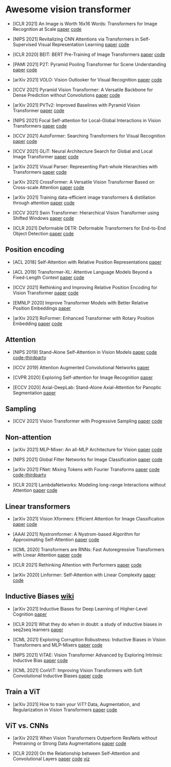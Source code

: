 # Awesome vision transformer

* [ICLR 2021] An Image is Worth 16x16 Words: Transformers for Image Recognition at Scale [paper](https://arxiv.org/pdf/2010.11929.pdf) [code](https://github.com/google-research/vision_transformer)

* [NIPS 2021] Revitalizing CNN Attentions via Transformers in Self-Supervised Visual Representation Learning [paper](https://arxiv.org/pdf/2110.05340v1.pdf) [code](https://github.com/ChongjianGE/CARE)

* [ICLR 2020] BEIT: BERT Pre-Training of Image Transformers [paper](https://arxiv.org/pdf/2106.08254v1.pdf) [code](https://github.com/microsoft/unilm/tree/master/beit)

* [PAMI 2021] P2T: Pyramid Pooling Transformer for Scene Understanding [paper](https://arxiv.org/pdf/2106.12011v3.pdf) [code](https://github.com/yuhuan-wu/P2T)

* [arXiv 2021] VOLO: Vision Outlooker for Visual Recognition [paper](https://arxiv.org/pdf/2106.13112v2.pdf) [code](https://github.com/sail-sg/volo)

* [ICCV 2021] Pyramid Vision Transformer: A Versatile Backbone for Dense Prediction without Convolutions [paper](https://arxiv.org/pdf/2102.12122.pdf) [code](https://github.com/whai362/PVT)

* [arXiv 2021] PVTv2: Improved Baselines with Pyramid Vision Transformer [paper](https://arxiv.org/pdf/2106.13797v4.pdf) [code](https://github.com/whai362/PVT)

* [NIPS 2021] Focal Self-attention for Local-Global Interactions in Vision Transformers [paper](https://arxiv.org/pdf/2107.00641v1.pdf) [code](https://github.com/microsoft/Focal-Transformer)

* [ICCV 2021] AutoFormer: Searching Transformers for Visual Recognition [paper](https://arxiv.org/pdf/2107.00651v1.pdf) [code](https://github.com/microsoft/Cream)

* [ICCV 2021] GLiT: Neural Architecture Search for Global and Local Image Transformer [paper](https://arxiv.org/pdf/2107.02960v3.pdf) [code](https://github.com/bychen515/GLiT)

* [arXiv 2021] Visual Parser: Representing Part-whole Hierarchies with Transformers [paper](https://arxiv.org/pdf/2107.05790v1.pdf) [code](https://github.com/kevin-ssy/ViP)

* [arXiv 2021]  CrossFormer: A Versatile Vision Transformer Based on Cross-scale Attention [paper](https://arxiv.org/pdf/2108.00154v2.pdf) [code](https://github.com/cheerss/CrossFormer)

* [arXiv 2021] Training data-efficient image transformers & distillation through attention [paper](https://arxiv.org/pdf/2012.12877.pdf) [code](https://github.com/facebookresearch/deit)

* [ICCV 2021] Swin Transformer: Hierarchical Vision Transformer using Shifted Windows [paper](https://arxiv.org/pdf/2103.14030.pdf) [code](https://github.com/microsoft/Swin-Transformer)

* [ICLR 2021] Deformable DETR: Deformable Transformers for End-to-End Object Detection [paper](https://openreview.net/pdf?id=gZ9hCDWe6ke) [code](https://github.com/fundamentalvision/Deformable-DETR)

## Position encoding

* [ACL 2018] Self-Attention with Relative Position Representations [paper](https://arxiv.org/pdf/1803.02155.pdf)

* [ACL 2019] Transformer-XL: Attentive Language Models Beyond a Fixed-Length Context [paper](https://aclanthology.org/P19-1285.pdf) [code](https://github.com/kimiyoung/transformer-xl)

* [ICCV 2021] Rethinking and Improving Relative Position Encoding for Vision Transformer [paper](https://arxiv.org/pdf/2107.14222v1.pdf) [code](https://github.com/microsoft/Cream/tree/main/iRPE)

* [EMNLP 2020] Improve Transformer Models with Better Relative Position Embeddings [paper](https://arxiv.org/pdf/2009.13658.pdf)

* [arXiv 2021] RoFormer: Enhanced Transformer with Rotary Position Embedding [paper](https://arxiv.org/pdf/2104.09864.pdf) [code](https://github.com/ZhuiyiTechnology/roformer)

## Attention

* [NIPS 2019] Stand-Alone Self-Attention in Vision Models [paper](https://proceedings.neurips.cc/paper/2019/file/3416a75f4cea9109507cacd8e2f2aefc-Paper.pdf) [code](https://github.com/google-research/google-research/tree/master/standalone_self_attention_in_vision_models) [code-thirdparty](https://github.com/leaderj1001/Stand-Alone-Self-Attention)

* [ICCV 2019] Attention Augmented Convolutional Networks [paper](https://openaccess.thecvf.com/content_ICCV_2019/papers/Bello_Attention_Augmented_Convolutional_Networks_ICCV_2019_paper.pdf)

* [CVPR 2020] Exploring Self-attention for Image Recognition [paper](https://jiaya.me/papers/selfatten_cvpr20.pdf)

* [ECCV 2020] Axial-DeepLab: Stand-Alone Axial-Attention for Panoptic Segmentation [paper](https://www.ecva.net/papers/eccv_2020/papers_ECCV/papers/123490103.pdf)

## Sampling

* [ICCV 2021] Vision Transformer with Progressive Sampling [paper](https://arxiv.org/pdf/2108.01684.pdf) [code](https://github.com/yuexy/PS-ViT)

## Non-attention

* [arXiv 2021] MLP-Mixer: An all-MLP Architecture for Vision [paper](https://arxiv.org/pdf/2105.01601.pdf) [code](https://github.com/google-research/vision_transformer)

* [NIPS 2021] Global Filter Networks for Image Classification [paper](https://arxiv.org/pdf/2107.00645v1.pdf) [code](https://github.com/raoyongming/GFNet)

* [arXiv 2021] FNet: Mixing Tokens with Fourier Transforms [paper](https://arxiv.org/pdf/2105.03824.pdf) [code](https://github.com/google-research/google-research/) [code-thirdparty](https://github.com/rishikksh20/FNet-pytorch)

* [ICLR 2021] LambdaNetworks: Modeling long-range Interactions without Attention [paper](https://openreview.net/pdf?id=xTJEN-ggl1b) [code](https://github.com/leaderj1001/LambdaNetworks)

## Linear transformers

* [arXiv 2021] Vision Xformers: Efficient Attention for Image Classification [paper](https://arxiv.org/pdf/2107.02239v4.pdf) [code](https://github.com/pranavphoenix/VisionXformer)

* [AAAI 2021] Nystromformer: A Nystrom-based Algorithm for Approximating Self-Attention [paper](https://arxiv.org/pdf/2102.03902.pdf) [code](https://github.com/mlpen/Nystromformer)

* [ICML 2020]  Transformers are RNNs: Fast Autoregressive Transformers with Linear Attention [paper](https://arxiv.org/pdf/2006.16236.pdf) [code](https://github.com/idiap/fast-transformers)

* [ICLR 2021] Rethinking Attention with Performers [paper](https://arxiv.org/pdf/2009.14794.pdf) [code](https://github.com/google-research/google-research/tree/master/performer)

* [arXiv 2020] Linformer: Self-Attention with Linear Complexity [paper](https://arxiv.org/pdf/2006.04768.pdf) [code](https://github.com/tatp22/linformer-pytorch)

## Inductive Biases [wiki](https://en.wikipedia.org/wiki/Inductive_bias)

* [arXiv 2021] Inductive Biases for Deep Learning of Higher-Level Cognition [paper](https://arxiv.org/pdf/2011.15091.pdf)

* [ICLR 2021] What they do when in doubt: a study of inductive biases in seq2seq learners [paper](https://openreview.net/pdf?id=YmA86Zo-P_t)

* [ICML 2021] Exploring Corruption Robustness: Inductive Biases in Vision Transformers and MLP-Mixers [paper](https://arxiv.org/pdf/2106.13122.pdf) [code](https://github.com/katelyn98/CorruptionRobustness)

* [NIPS 2021] ViTAE: Vision Transformer Advanced by Exploring Intrinsic Inductive Bias [paper](https://arxiv.org/pdf/2106.03348) [code](https://github.com/Annbless/ViTAE)

* [ICML 2021] ConViT: Improving Vision Transformers with Soft Convolutional Inductive Biases [paper](http://proceedings.mlr.press/v139/d-ascoli21a/d-ascoli21a.pdf) [code](https://github.com/facebookresearch/convit)

## Train a ViT

* [arXiv 2021] How to train your ViT? Data, Augmentation, and Regularization in Vision Transformers [paper](https://arxiv.org/pdf/2106.10270.pdf) [code](https://github.com/google-research/vision_transformer)

## ViT vs. CNNs

* [arXiv 2021] When Vision Transformers Outperform ResNets without Pretraining or Strong Data Augmentations [paper](https://arxiv.org/pdf/2106.01548.pdf) [code](https://github.com/google-research/vision_transformer)

* [ICLR 2020] On the Relationship between Self-Attention and Convolutional Layers [paper](https://arxiv.org/pdf/1911.03584.pdf) [code](https://github.com/epfml/attention-cnn) [viz](https://epfml.github.io/attention-cnn/)
